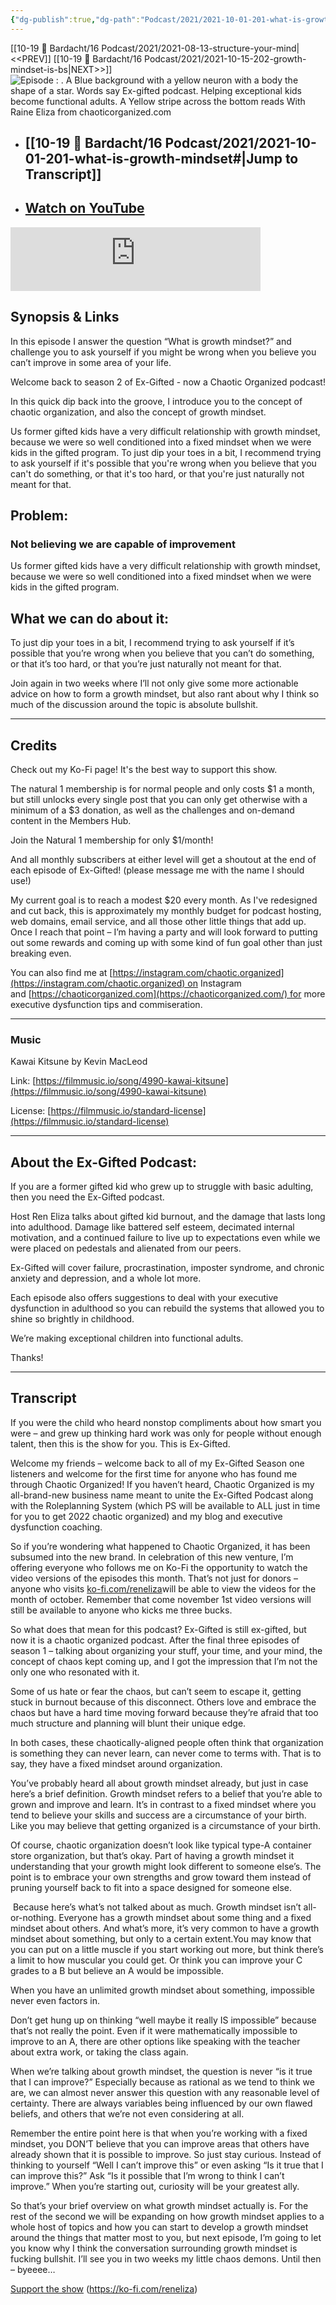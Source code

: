 ```yaml
---
{"dg-publish":true,"dg-path":"Podcast/2021/2021-10-01-201-what-is-growth-mindset.md","permalink":"/podcast/2021/2021-10-01-201-what-is-growth-mindset/","title":"201 What is Growth Mindset?","tags":["growth","self-coaching"],"noteIcon":"","created":"","updated":"2023-07-25T17:49:14.835-04:00"}
---
```


[[10-19 💢 Bardacht/16 Podcast/2021/2021-08-13-structure-your-mind\|<<PREV]]                          [[10-19 💢 Bardacht/16 Podcast/2021/2021-10-15-202-growth-mindset-is-bs\|NEXT>>]]
![Episode : . A Blue background with a yellow neuron with a body the shape of a star. Words say Ex-gifted podcast. Helping exceptional kids become functional adults. A Yellow stripe across the bottom reads With Raine Eliza from chaoticorganized.com](https://i.imgur.com/9DEFNUZ.png)
- ## [[10-19 💢 Bardacht/16 Podcast/2021/2021-10-01-201-what-is-growth-mindset#\|Jump to Transcript]]
- ## [Watch on YouTube](https://www.youtube.com/watch?v=KwFh8uk6mVc)

<iframe src="https://podcasters.spotify.com/pod/show/exgifted/embed/episodes/201-What-is-Growth-Mindset-e1vas3l" height="102px" width="400px" frameborder="0" scrolling="no"></iframe>

## Synopsis & Links

In this episode I answer the question “What is growth mindset?” and challenge you to ask yourself if you might be wrong when you believe you can’t improve in some area of your life.

Welcome back to season 2 of Ex-Gifted - now a Chaotic Organized podcast!

In this quick dip back into the groove, I introduce you to the concept of chaotic organization, and also the concept of growth mindset.

  

Us former gifted kids have a very difficult relationship with growth mindset, because we were so well conditioned into a fixed mindset when we were kids in the gifted program. To just dip your toes in a bit, I recommend trying to ask yourself if it's possible that you're wrong when you believe that you can't do something, or that it's too hard, or that you're just naturally not meant for that.

## Problem: 

### Not believing we are capable of improvement

Us former gifted kids have a very difficult relationship with growth mindset, because we were so well conditioned into a fixed mindset when we were kids in the gifted program.

## What we can do about it: 

To just dip your toes in a bit, I recommend trying to ask yourself if it’s possible that you’re wrong when you believe that you can’t do something, or that it’s too hard, or that you’re just naturally not meant for that.

Join again in two weeks where I’ll not only give some more actionable advice on how to form a growth mindset, but also rant about why I think so much of the discussion around the topic is absolute bullshit.

---

## Credits

Check out my Ko-Fi page! It's the best way to support this show.

The natural 1 membership is for normal people and only costs $1 a month, but still unlocks every single post that you can only get otherwise with a minimum of a $3 donation, as well as the challenges and on-demand content in the Members Hub.

Join the Natural 1 membership for only $1/month!

And all monthly subscribers at either level will get a shoutout at the end of each episode of Ex-Gifted! (please message me with the name I should use!)

My current goal is to reach a modest $20 every month. As I've redesigned and cut back, this is approximately my monthly budget for podcast hosting, web domains, email service, and all those other little things that add up. Once I reach that point – I’m having a party and will look forward to putting out some rewards and coming up with some kind of fun goal other than just breaking even.

You can also find me at [https://instagram.com/chaotic.organized](https://instagram.com/chaotic.organized) on Instagram and [https://chaoticorganized.com](https://chaoticorganized.com/) for more executive dysfunction tips and commiseration.

---

### Music

Kawai Kitsune by Kevin MacLeod

Link: [https://filmmusic.io/song/4990-kawai-kitsune](https://filmmusic.io/song/4990-kawai-kitsune)

License: [https://filmmusic.io/standard-license](https://filmmusic.io/standard-license)

---

## About the Ex-Gifted Podcast:

If you are a former gifted kid who grew up to struggle with basic adulting, then you need the Ex-Gifted podcast.

Host Ren Eliza talks about gifted kid burnout, and the damage that lasts long into adulthood. Damage like battered self esteem, decimated internal motivation, and a continued failure to live up to expectations even while we were placed on pedestals and alienated from our peers.

Ex-Gifted will cover failure, procrastination, imposter syndrome, and chronic anxiety and depression, and a whole lot more.

Each episode also offers suggestions to deal with your executive dysfunction in adulthood so you can rebuild the systems that allowed you to shine so brightly in childhood.

We’re making exceptional children into functional adults.

Thanks!

---

## Transcript

If you were the child who heard nonstop compliments about how smart you were – and grew up thinking hard work was only for people without enough talent, then this is the show for you. This is Ex-Gifted.

Welcome my friends – welcome back to all of my Ex-Gifted Season one listeners and welcome for the first time for anyone who has found me through Chaotic Organized! If you haven’t heard, Chaotic Organized is my all-brand-new business name meant to unite the Ex-Gifted Podcast along with the Roleplanning System (which PS will be available to ALL just in time for you to get 2022 chaotic organized) and my blog and executive dysfunction coaching. 

So if you’re wondering what happened to Chaotic Organized, it has been subsumed into the new brand. In celebration of this new venture, I’m offering everyone who follows me on Ko-Fi the opportunity to watch the video versions of the episodes this month. That’s not just for donors – anyone who visits [ko-fi.com/reneliza](http://ko-fi.com/reneliza)will be able to view the videos for the month of october. Remember that come november 1st video versions will still be available to anyone who kicks me three bucks. 

So what does that mean for this podcast? Ex-Gifted is still ex-gifted, but now it is a chaotic organized podcast. After the final three episodes of season 1 – talking about organizing your stuff, your time, and your mind, the concept of chaos kept coming up, and I got the impression that I’m not the only one who resonated with it. 

Some of us hate or fear the chaos, but can’t seem to escape it, getting stuck in burnout because of this disconnect. Others love and embrace the chaos but have a hard time moving forward because they’re afraid that too much structure and planning will blunt their unique edge.

In both cases, these chaotically-aligned people often think that organization is something they can never learn, can never come to terms with. That is to say, they have a fixed mindset around organization.

You’ve probably heard all about growth mindset already, but just in case here’s a brief definition. Growth mindset refers to a belief that you’re able to grown and improve and learn. It’s in contrast to a fixed mindset where you tend to believe your skills and success are a circumstance of your birth. Like you may believe that getting organized is a circumstance of your birth.

Of course, chaotic organization doesn’t look like typical type-A container store organization, but that’s okay. Part of having a growth mindset it understanding that your growth might look different to someone else’s. The point is to embrace your own strengths and grow toward them instead of pruning yourself back to fit into a space designed for someone else.

 Because here’s what’s not talked about as much. Growth mindset isn’t all-or-nothing. Everyone has a growth mindset about some thing and a fixed mindset about others. And what’s more, it’s very common to have a growth mindset about something, but only to a certain extent.You may know that you can put on a little muscle if you start working out more, but think there’s a limit to how muscular you could get. Or think you can improve your C grades to a B but believe an A would be impossible. 

When you have an unlimited growth mindset about something, impossible never even factors in.

Don’t get hung up on thinking “well maybe it really IS impossible” because that’s not really the point. Even if it were mathematically impossible to improve to an A, there are other options like speaking with the teacher about extra work, or taking the class again. 

When we’re talking about growth mindset, the question is never “is it true that I can improve?” Especially because as rational as we tend to think we are, we can almost never answer this question with any reasonable level of certainty. There are always variables being influenced by our own flawed beliefs, and others that we’re not even considering at all. 

Remember the entire point here is that when you’re working with a fixed mindset, you DON’T believe that you can improve areas that others have already shown that it is possible to improve. So just stay curious. Instead of thinking to yourself “Well I can’t improve this” or even asking “Is it true that I can improve this?” Ask “Is it possible that I’m wrong to think I can’t improve.” When you’re starting out, curiosity will be your greatest ally.

So that’s your brief overview on what growth mindset actually is. For the rest of the second we will be expanding on how growth mindset applies to a whole host of topics and how you can start to develop a growth mindset around the things that matter most to you, but next episode, I’m going to let you know why I think the conversation surrounding growth mindset is fucking bullshit. I’ll see you in two weeks my little chaos demons. Until then – byeeee…

  




[Support the show](https://ko-fi.com/reneliza) (https://ko-fi.com/reneliza)
